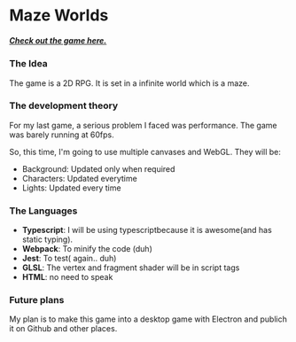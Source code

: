 # Maze Worlds

##### [Check out the game here.](https://akshay-vk.github.io/Maze-worlds/public)

### The Idea

The game is a 2D RPG.
It is set in a infinite world which is a maze.

### The development theory

For my last game, a serious problem I faced was performance. The game was barely running at 60fps.

So, this time, I'm going to use multiple canvases and WebGL. They will be:

- Background: Updated only when required
- Characters: Updated everytime
- Lights: Updated every time

### The Languages

- **Typescript**: I will be using typescriptbecause it is awesome(and has static typing).
- **Webpack**: To minify the code (duh)
- **Jest**: To test( again.. duh)
- **GLSL**: The vertex and fragment shader will be in script tags
- **HTML**: no need to speak

### Future plans

My plan is to make this game into a desktop game with Electron and publich it on Github and other places.
